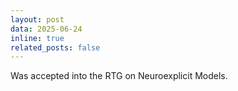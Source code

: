```yaml
---
layout: post
data: 2025-06-24
inline: true
related_posts: false
---
```


Was accepted into the RTG on Neuroexplicit Models.